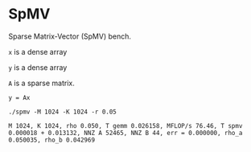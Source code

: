 # SpMV
Sparse Matrix-Vector (SpMV) bench.

`x` is a dense array

`y` is a dense array

`A` is a sparse matrix.

```y = Ax```

```
./spmv -M 1024 -K 1024 -r 0.05
```

```
M 1024, K 1024, rho 0.050, T gemm 0.026158, MFLOP/s 76.46, T spmv 0.000018 + 0.013132, NNZ A 52465, NNZ B 44, err = 0.000000, rho_a 0.050035, rho_b 0.042969
```
